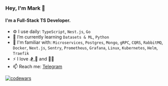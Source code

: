 ### Hey, I'm Mark 🪽

#### I'm a Full-Stack TS Developer.

- ⚙️ I use daily: `TypeScript`, `Nest.js`, `Go`
- 🌱 I’m currently learning `Datasets & ML`, `Python`
- 🔎 I'm familiar with: `Microservices`, `Postgres`, `Mongo`, `gRPC`, `CQRS`, `RabbitMQ`, `Docker`, `Next.js`, `Sentry`, `Prometheus`, `Grafana`, `Linux`, `Kubernetes`, `Helm`, `Traefik`
- ⚡ I love 🏂,🏐 and 🏊‍♂️
- 📫 Reach me: [Telegram](https://t.me/rephones)

[![codewars](https://www.codewars.com/users/m7mark/badges/small)](https://www.codewars.com/users/m7mark)
